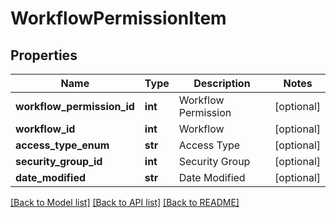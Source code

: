 # WorkflowPermissionItem

## Properties
Name | Type | Description | Notes
------------ | ------------- | ------------- | -------------
**workflow_permission_id** | **int** | Workflow Permission | [optional] 
**workflow_id** | **int** | Workflow | [optional] 
**access_type_enum** | **str** | Access Type | [optional] 
**security_group_id** | **int** | Security Group | [optional] 
**date_modified** | **str** | Date Modified | [optional] 

[[Back to Model list]](../README.md#documentation-for-models) [[Back to API list]](../README.md#documentation-for-api-endpoints) [[Back to README]](../README.md)


